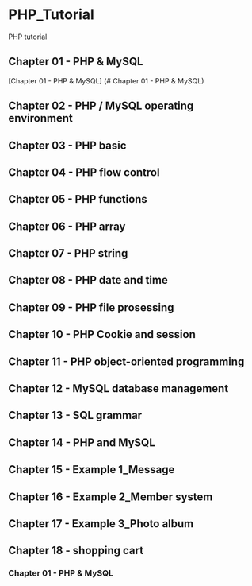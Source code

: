 # PHP_Tutorial
PHP tutorial 


## Chapter 01 - PHP & MySQL
[Chapter 01 - PHP & MySQL] (# Chapter 01 - PHP & MySQL)

## Chapter 02 - PHP / MySQL operating environment

## Chapter 03 - PHP basic

## Chapter 04 - PHP flow control

## Chapter 05 - PHP functions

## Chapter 06 - PHP array

## Chapter 07 - PHP string

## Chapter 08 - PHP date and time

## Chapter 09 - PHP file prosessing

## Chapter 10 - PHP Cookie and session

## Chapter 11 - PHP object-oriented programming

## Chapter 12 - MySQL database management

## Chapter 13 - SQL grammar

## Chapter 14 - PHP and MySQL

## Chapter 15 - Example 1_Message

## Chapter 16 - Example 2_Member system

## Chapter 17 - Example 3_Photo album

## Chapter 18 - shopping cart




### Chapter 01 - PHP & MySQL
